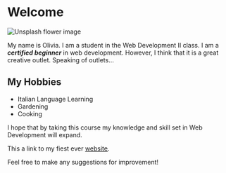 # Welcome

![Unsplash flower image](https://source.unsplash.com/ATgfRqpFfFI/600x300)

My name is Olivia. I am a student in the Web Development II class. I am a **_certified beginner_** in web development. However, I think that it is a great creative outlet. Speaking of outlets...

## My Hobbies 
 * Italian Language Learning
 * Gardening 
 * Cooking

I hope that by taking this course my knowledge and skill set in Web Development will expand.


This a link to my fiest ever [website](https://about-me-ojohnson1.netlify.app/). 

Feel free to make any suggestions for improvement!

